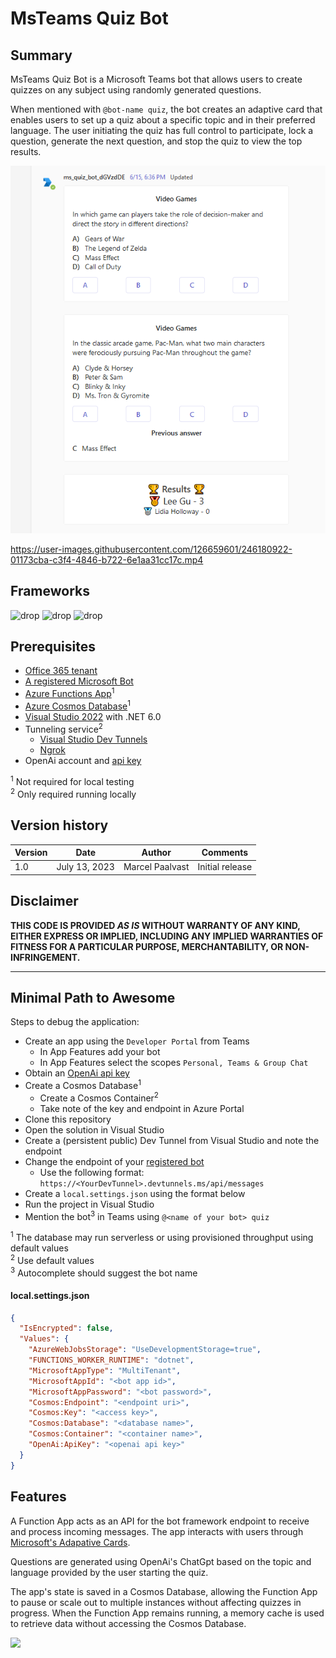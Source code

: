 # MsTeams Quiz Bot

## Summary

MsTeams Quiz Bot is a Microsoft Teams bot that allows users to create quizzes on any subject using randomly generated questions.

When mentioned with `@bot-name quiz`, the bot creates an adaptive card that enables users to set up a quiz about a specific topic and in their preferred language. The user initiating the quiz has full control to participate, lock a question, generate the next question, and stop the quiz to view the top results.

![Example of a quiz in action](assets/example-questions-and-result.png)

https://user-images.githubusercontent.com/126659601/246180922-01173cba-c3f4-4846-b722-6e1aa31cc17c.mp4

## Frameworks

![drop](https://img.shields.io/badge/Bot&nbsp;Framework-4.19-green.svg)
![drop](https://img.shields.io/badge/.NET-6.0-green.svg)
![drop](https://img.shields.io/badge/Azure&nbsp;Functions-v4-green.svg)

## Prerequisites


* [Office 365 tenant](https://dev.office.com/sharepoint/docs/spfx/set-up-your-development-environment)
* [A registered Microsoft Bot](https://dev.botframework.com/bots/new)
* [Azure Functions App](https://learn.microsoft.com/en-us/azure/azure-functions/functions-create-function-app-portal)<sup>1</sup>
* [Azure Cosmos Database](https://learn.microsoft.com/en-us/azure/cosmos-db/nosql/quickstart-portal)<sup>1</sup>
* [Visual Studio 2022](https://visualstudio.microsoft.com/vs/) with .NET 6.0
* Tunneling service<sup>2</sup>
  * [Visual Studio Dev Tunnels](https://learn.microsoft.com/en-us/connectors/custom-connectors/port-tunneling)
  * [Ngrok](https://learn.microsoft.com/en-us/microsoftteams/platform/concepts/build-and-test/debug#locally-hosted)
* OpenAi account and [api key](https://platform.openai.com/account/api-keys)

<sup>1</sup> Not required for local testing<br>
<sup>2</sup> Only required running locally

## Version history

Version|Date|Author|Comments
-------|----|----|--------
1.0|July 13, 2023|Marcel Paalvast|Initial release

## Disclaimer

**THIS CODE IS PROVIDED *AS IS* WITHOUT WARRANTY OF ANY KIND, EITHER EXPRESS OR IMPLIED, INCLUDING ANY IMPLIED WARRANTIES OF FITNESS FOR A PARTICULAR PURPOSE, MERCHANTABILITY, OR NON-INFRINGEMENT.**

---

## Minimal Path to Awesome

Steps to debug the application:

* Create an app using the `Developer Portal` from Teams
  * In App Features add your bot
  * In App Features select the scopes `Personal, Teams & Group Chat`
* Obtain an [OpenAi api key](https://platform.openai.com/account/api-keys)
* Create a Cosmos Database<sup>1</sup>
  * Create a Cosmos Container<sup>2</sup>
  * Take note of the key and endpoint in Azure Portal
* Clone this repository
* Open the solution in Visual Studio
* Create a (persistent public) Dev Tunnel from Visual Studio and note the endpoint
* Change the endpoint of your [registered bot](https://dev.botframework.com/bots)
  * Use the following format: `https://<YourDevTunnel>.devtunnels.ms/api/messages`
* Create a `local.settings.json` using the format below
* Run the project in Visual Studio
* Mention the bot<sup>3</sup> in Teams using `@<name of your bot> quiz`


<sup>1</sup> The database may run serverless or using provisioned throughput using default values<br>
<sup>2</sup> Use default values<br>
<sup>3</sup> Autocomplete should suggest the bot name

#### local.settings.json
```json
{
  "IsEncrypted": false,
  "Values": {
    "AzureWebJobsStorage": "UseDevelopmentStorage=true",
    "FUNCTIONS_WORKER_RUNTIME": "dotnet",
    "MicrosoftAppType": "MultiTenant",
    "MicrosoftAppId": "<bot app id>",
    "MicrosoftAppPassword": "<bot password>",
    "Cosmos:Endpoint": "<endpoint uri>",
    "Cosmos:Key": "<access key>",
    "Cosmos:Database": "<database name>",
    "Cosmos:Container": "<container name>",
    "OpenAi:ApiKey": "<openai api key>"
  }
}
```

## Features

  A Function App acts as an API for the bot framework endpoint to receive and process incoming messages. The app interacts with users through [Microsoft's Adapative Cards](https://adaptivecards.io/).

  Questions are generated using OpenAi's ChatGpt based on the topic and language provided by the user starting the quiz.
  
  The app's state is saved in a Cosmos Database, allowing the Function App to pause or scale out to multiple instances without affecting quizzes in progress. When the Function App remains running, a memory cache is used to retrieve data without accessing the Cosmos Database.

<img src="https://pnptelemetry.azurewebsites.net/teams-dev-samples/samples/app-msteams-quiz-bot" />
